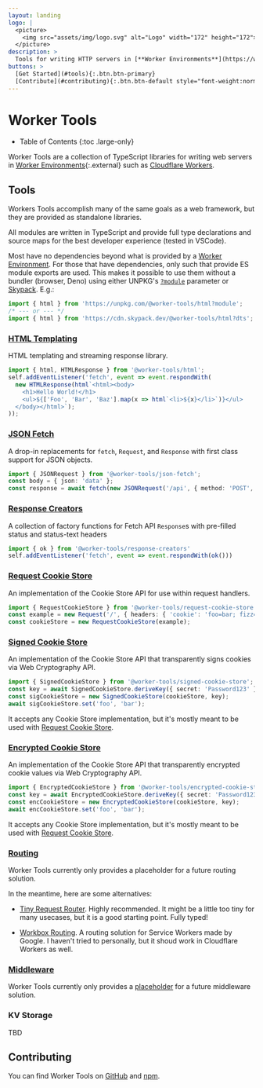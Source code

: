 ```yaml
---
layout: landing
logo: |
  <picture>
    <img src="assets/img/logo.svg" alt="Logo" width="172" height="172">
  </picture>
description: >
  Tools for writing HTTP servers in [**Worker Environments**](https://workers.js.org/){:.external} such as [**Cloudflare Workers**](https://workers.cloudflare.com).
buttons: >
  [Get Started](#tools){:.btn.btn-primary}
  [Contribute](#contributing){:.btn.btn-default style="font-weight:normal"}
---
```


# Worker Tools

* Table of Contents
{:toc .large-only}

Worker Tools are a collection of TypeScript libraries for writing web servers in [Worker Environments][1]{:.external} such as [Cloudflare Workers][4].

[1]: https://workers.js.org/
[2]: https://www.npmjs.com/org/worker-tools
[3]: https://github.com/worker-tools
[4]: https://workers.cloudflare.com

## Tools
Workers Tools accomplish many of the same goals as a web framework, but they are provided as standalone libraries.

All modules are written in TypeScript and provide full type declarations and source maps for the best developer experience (tested in VSCode).

Most have no dependencies beyond what is provided by a [Worker Environment][1]. 
For those that have dependencies, only such that provide ES module exports are used. 
This makes it possible to use them without a bundler (browser, Deno) using either UNPKG's [`?module`](https://unpkg.com/#query-params)  parameter or [Skypack](https://skypack.dev). E.g.:

```ts
import { html } from 'https://unpkg.com/@worker-tools/html?module';
/* --- or --- */
import { html } from 'https://cdn.skypack.dev/@worker-tools/html?dts';
```

### [HTML Templating](https://github.com/worker-tools/html)
HTML templating and streaming response library.

```ts
import { html, HTMLResponse } from '@worker-tools/html';
self.addEventListener('fetch', event => event.respondWith(
  new HTMLResponse(html`<html><body>
    <h1>Hello World!</h1>
    <ul>${['Foo', 'Bar', 'Baz'].map(x => html`<li>${x}</li>`)}</ul>
  </body></html>`);
));
```

### [JSON Fetch](https://github.com/worker-tools/json-fetch)
A drop-in replacements for `fetch`, `Request`, and `Response` with first class support for JSON objects.

```ts
import { JSONRequest } from '@worker-tools/json-fetch';
const body = { json: 'data' };
const response = await fetch(new JSONRequest('/api', { method: 'POST', body }));
```

### [Response Creators](https://github.com/worker-tools/response-creators)
A collection of factory functions for Fetch API `Response`s with pre-filled status and status-text headers

```ts
import { ok } from '@worker-tools/response-creators'
self.addEventListener('fetch', event => event.respondWith(ok()))
```


### [Request Cookie Store](https://github.com/worker-tools/request-cookie-store)
An implementation of the Cookie Store API for use within request handlers.

```ts
import { RequestCookieStore } from '@worker-tools/request-cookie-store';
const example = new Request('/', { headers: { 'cookie': 'foo=bar; fizz=buzz' } });
const cookieStore = new RequestCookieStore(example);
```

### [Signed Cookie Store](https://github.com/worker-tools/signed-cookie-store)
An implementation of the Cookie Store API that transparently signs cookies via Web Cryptography API.

```ts
import { SignedCookieStore } from '@worker-tools/signed-cookie-store';
const key = await SignedCookieStore.deriveKey({ secret: 'Password123' });
const sigCookieStore = new SignedCookieStore(cookieStore, key);
await sigCookieStore.set('foo', 'bar');
```

It accepts any Cookie Store implementation, but it's mostly meant to be used with [Request Cookie Store](#request-cookie-store).


### [Encrypted Cookie Store](https://github.com/worker-tools/encrypted-cookie-store)
An implementation of the Cookie Store API that transparently encrypted cookie values via Web Cryptography API.

```ts
import { EncryptedCookieStore } from '@worker-tools/encrypted-cookie-store';
const key = await EncryptedCookieStore.deriveKey({ secret: 'Password123' });
const encCookieStore = new EncryptedCookieStore(cookieStore, key);
await encCookieStore.set('foo', 'bar');
```

It accepts any Cookie Store implementation, but it's mostly meant to be used with [Request Cookie Store](#request-cookie-store).


### [Routing](https://github.com/worker-tools/router)
Worker Tools currently only provides a placeholder for a future routing solution.

In the meantime, here are some alternatives:

- [Tiny Request Router](https://github.com/berstend/tiny-request-router).
  Highly recommended. It might be a little too tiny for many usecases, but it is a good starting point.
  Fully typed!
  
- [Workbox Routing](https://developers.google.com/web/tools/workbox/modules/workbox-routing).
  A routing solution for Service Workers made by Google. I haven't tried to personally, but it shoud work in Cloudflare Workers as well.


### [Middleware](https://github.com/worker-tools/middleware)
Worker Tools currently only provides a [placeholder](https://github.com/worker-tools/middleware) for a future middleware solution.


### KV Storage
TBD

## Contributing
You can find Worker Tools on [GitHub][3] and [npm][2].

